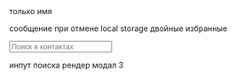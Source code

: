 <!-- изб звонилка ??? -->
<!-- посик клик по всему звонить ???????????? --> только имя
<!-- телефон номер числом  -->
<!-- регистронезависимый поиск -->

сообщение при отмене
local storage
двойные избранные

<input class="teal-text text-lighten-5" id="search" type="search" placeholder="Поиск в контактах" required="">

инпут поиска рендер модал 3
